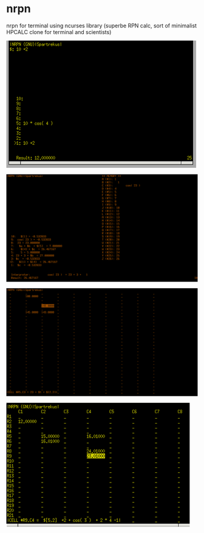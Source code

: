 # nrpn
nrpn for terminal using ncurses library (superbe RPN calc, sort of minimalist HPCALC clone for terminal and scientists)


![](https://raw.githubusercontent.com/spartrekus/nrpn/master/nrpn/nrpn.png)

![](https://raw.githubusercontent.com/spartrekus/nrpn/master/nrpn-calls.png)



![](https://raw.githubusercontent.com/spartrekus/nrpn/master/nrpn-spreadsheet.png)

![](https://raw.githubusercontent.com/spartrekus/nrpn/master/nrpn-term.png)




